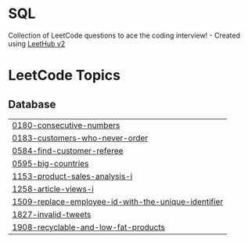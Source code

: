 # SQL
Collection of LeetCode questions to ace the coding interview! - Created using [LeetHub v2](https://github.com/arunbhardwaj/LeetHub-2.0)

<!---LeetCode Topics Start-->
# LeetCode Topics
## Database
|  |
| ------- |
| [0180-consecutive-numbers](https://github.com/MeghaanaTummapudi/SQL/tree/master/0180-consecutive-numbers) |
| [0183-customers-who-never-order](https://github.com/MeghaanaTummapudi/SQL/tree/master/0183-customers-who-never-order) |
| [0584-find-customer-referee](https://github.com/MeghaanaTummapudi/SQL/tree/master/0584-find-customer-referee) |
| [0595-big-countries](https://github.com/MeghaanaTummapudi/SQL/tree/master/0595-big-countries) |
| [1153-product-sales-analysis-i](https://github.com/MeghaanaTummapudi/SQL/tree/master/1153-product-sales-analysis-i) |
| [1258-article-views-i](https://github.com/MeghaanaTummapudi/SQL/tree/master/1258-article-views-i) |
| [1509-replace-employee-id-with-the-unique-identifier](https://github.com/MeghaanaTummapudi/SQL/tree/master/1509-replace-employee-id-with-the-unique-identifier) |
| [1827-invalid-tweets](https://github.com/MeghaanaTummapudi/SQL/tree/master/1827-invalid-tweets) |
| [1908-recyclable-and-low-fat-products](https://github.com/MeghaanaTummapudi/SQL/tree/master/1908-recyclable-and-low-fat-products) |
<!---LeetCode Topics End-->